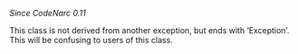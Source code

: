*Since CodeNarc 0.11*

This class is not derived from another exception, but ends with
‘Exception’. This will be confusing to users of this class.
